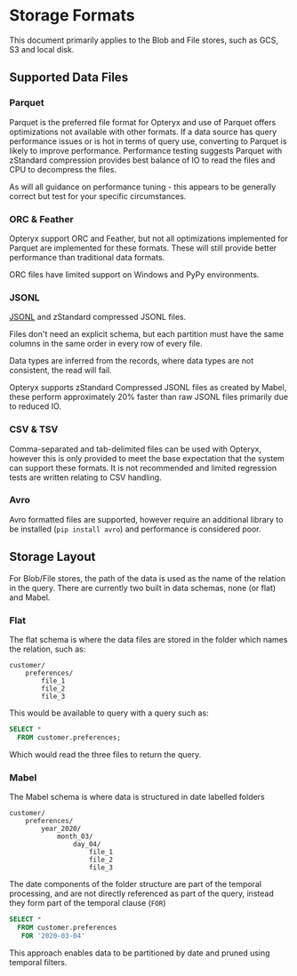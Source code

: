 # Storage Formats

This document primarily applies to the Blob and File stores, such as GCS, S3 and local disk.

## Supported Data Files

### Parquet

Parquet is the preferred file format for Opteryx and use of Parquet offers optimizations not available with other formats. If a data source has query performance issues or is hot in terms of query use, converting to Parquet is likely to improve performance. Performance testing suggests Parquet with zStandard compression provides best balance of IO to read the files and CPU to decompress the files.

As will all guidance on performance tuning - this appears to be generally correct but test for your specific circumstances.

### ORC & Feather

Opteryx support ORC and Feather, but not all optimizations implemented for Parquet are implemented for these formats. These will still provide better performance than traditional data formats.

ORC files have limited support on Windows and PyPy environments.

### JSONL

[JSONL](https://jsonlines.org/) and zStandard compressed JSONL files.

Files don't need an explicit schema, but each partition must have the same columns in the same order in every row of every file.

Data types are inferred from the records, where data types are not consistent, the read will fail.

Opteryx supports zStandard Compressed JSONL files as created by Mabel, these perform approximately 20% faster than raw JSONL files primarily due to reduced IO.

### CSV & TSV

Comma-separated and tab-delimited files can be used with Opteryx, however this is only provided to meet the base expectation that the system can support these formats. It is not recommended and limited regression tests are written relating to CSV handling.

### Avro

Avro formatted files are supported, however require an additional library to be installed (`pip install avro`) and performance is considered poor.

## Storage Layout

For Blob/File stores, the path of the data is used as the name of the relation in the query. There are currently two built in data schemas, none (or flat) and Mabel.

### Flat

The flat schema is where the data files are stored in the folder which names the relation, such as:

~~~
customer/
    preferences/
        file_1
        file_2
        file_3
~~~

This would be available to query with a query such as:

~~~sql
SELECT *
  FROM customer.preferences;
~~~

Which would read the three files to return the query.

### Mabel

The Mabel schema is where data is structured in date labelled folders

~~~
customer/
    preferences/
        year_2020/
            month_03/
                day_04/
                    file_1
                    file_2
                    file_3
~~~

The date components of the folder structure are part of the temporal processing, and are not directly referenced as part of the query, instead they form part of the temporal clause (`FOR`)

~~~sql
SELECT *
  FROM customer.preferences
   FOR '2020-03-04'
~~~

This approach enables data to be partitioned by date and pruned using temporal filters.

<!---
# Storage Adapters

## Local

### Disk

## Network

### Google Cloud Storage

### AWS S3 (Minio)
--->